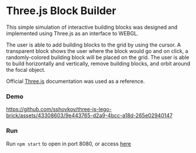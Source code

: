 # Three.js Block Builder

This simple simulation of interactive building blocks was designed and implemented using Three.js as an interface to WEBGL. 

The user is able to add building blocks to the grid by using the cursor. A transparent block shows the user where the block would go and on click, a randomly-colored building block will be placed on the grid. The user is able to build horizontally and vertically, remove building blocks, and orbit around the focal object.

Official [Three.js](https://threejs.org) documentation was used as a reference. 

### Demo
https://github.com/sshovkov/three-js-lego-brick/assets/43308603/9e443765-d2a9-4bcc-a18d-265e02940147

### Run
Run `npm start` to open in port 8080, or access [here](https://blocksbuilder.netlify.app)

